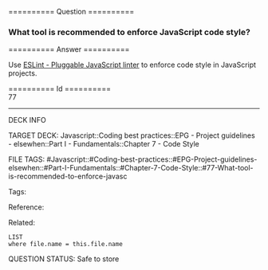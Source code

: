 ========== Question ==========  

### What tool is recommended to enforce JavaScript code style?  

========== Answer ==========  

Use [ESLint - Pluggable JavaScript linter](http://eslint.org/) to enforce code style in JavaScript projects.

========== Id ==========  
77

---

DECK INFO

TARGET DECK: Javascript::Coding best practices::EPG - Project guidelines - elsewhen::Part I - Fundamentals::Chapter 7 - Code Style

FILE TAGS: #Javascript::#Coding-best-practices::#EPG-Project-guidelines-elsewhen::#Part-I-Fundamentals::#Chapter-7-Code-Style::#77-What-tool-is-recommended-to-enforce-javasc

Tags:

Reference:

Related:

```dataview
LIST
where file.name = this.file.name
```

QUESTION STATUS: Safe to store
